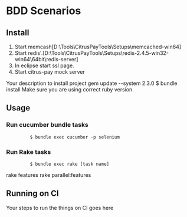 BDD Scenarios 
========================

## Install

1. Start memcash[D:\Tools\CitrusPayTools\Setups\memcached-win64]
2. Start redis'.[D:\Tools\CitrusPayTools\Setups\redis-2.4.5-win32-win64\64bit\redis-server]
3. In eclipse start ssl page.
4. Start citrus-pay mock server


Your description to install project
gem update --system 2.3.0
            $ bundle install 
 Make sure you are using correct ruby version.

## Usage

### Run cucumber bundle tasks

             $ bundle exec cucumber -p selenium
             
### Run Rake tasks

             $ bundle exec rake [task name]

rake features
rake parallel:features

## Running on CI


Your steps to run the things on CI goes here


